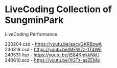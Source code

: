 # LiveCoding Collection of SungminPark

LiveCoding Performance.

230204.csd  - https://youtu.be/eacyGKRBpwA  
230318.csd  - https://youtu.be/MFW7z-1T4WE  
240531.lisp - https://youtu.be/jS84KmkkNkU  
240610.scd  - https://youtu.be/XGTz-asZEMg  
